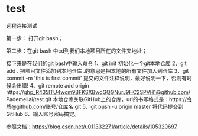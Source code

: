 # test
远程连接测试

第一步： 打开git bash；


第二步：在git bash 中cd到我们本地项目所在的文件夹地址；

接下来是在我们的git bash中输入命令
1、git init      初始化一个git本地仓库
2、git add .     把项目文件添加到本地仓库   .的意思是把本地的所有文件加入到仓库
3、git commit -m 'this is first commit'   提交的文件注释说明，最好说明一下，否则有时候会出错!
4、git remote add origin https://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@github.com/Pademeilai/test.git   本地仓库关联GitHub上的仓库，url的书写格式是：https://令牌@github.com/账号/仓库名.git
5、git push -u origin master 将代码提交到GitHub
6、输入账号密码搞定。

参照文档：https://blog.csdn.net/u011332271/article/details/105320697

